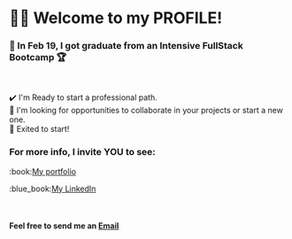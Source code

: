 # 🙋‍♂️ Welcome to my PROFILE! <br />

### :rocket: In Feb 19, I got graduate from an Intensive FullStack Bootcamp :trophy:
<br/>

:heavy_check_mark: I'm Ready to start a professional path. <br/>
:mag_right: I'm looking for opportunities to collaborate in your projects or start a new one. <br />
:battery: Exited to start!
<br />
<h3>For more info, I invite YOU to see:</h3>
<p>:book:<a href="https://javiercaroelli.github.io/">My portfolio</a> </p>
<p>:blue_book:<a href="https://www.linkedin.com/in/federico-caroelli/">My LinkedIn</a></p>
<br/>
<h4>Feel free to send me an <a href="mailto:javiercaroelli@gmail.com">Email</a></h4>
